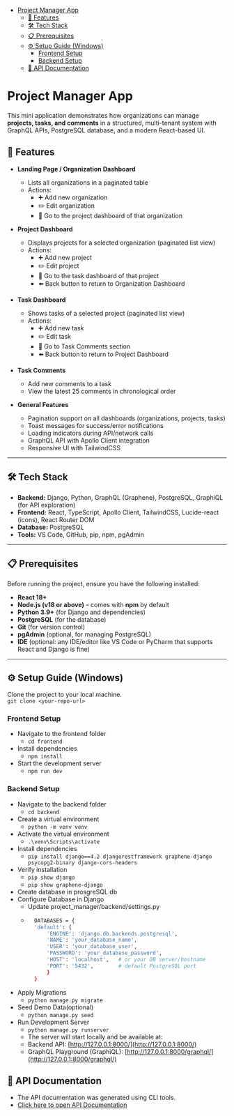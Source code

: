 <!-- TOC start (generated with https://github.com/derlin/bitdowntoc) -->

- [Project Manager App](#project-manager-app)
   * [🚀 Features](#-features)
   * [🛠 Tech Stack](#-tech-stack)
   * [📋 Prerequisites](#-prerequisites)
   * [⚙️ Setup Guide (Windows)](#-setup-guide-windows)
      + [Frontend Setup](#frontend-setup)
      + [Backend Setup](#backend-setup)
   * [📄 API Documentation](#-api-docs)

<!-- TOC end -->

<a name="project-manager-app"></a>
# Project Manager App

This mini application demonstrates how organizations can manage **projects, tasks, and comments** in a structured, multi-tenant system with GraphQL APIs, PostgreSQL database, and a modern React-based UI.

<!-- TOC --><a name="-features"></a>
## 🚀 Features

- **Landing Page / Organization Dashboard**
  - Lists all organizations in a paginated table
  - Actions:
    - ➕ Add new organization  
    - ✏️ Edit organization  
    - 📂 Go to the project dashboard of that organization  

- **Project Dashboard**
  - Displays projects for a selected organization (paginated list view)
  - Actions:
    - ➕ Add new project  
    - ✏️ Edit project  
    - 📂 Go to the task dashboard of that project  
    - ⬅️ Back button to return to Organization Dashboard

- **Task Dashboard**
  - Shows tasks of a selected project (paginated list view)
  - Actions:
    - ➕ Add new task  
    - ✏️ Edit task  
    - 📂 Go to Task Comments section  
    - ⬅️ Back button to return to Project Dashboard

- **Task Comments**
  - Add new comments to a task  
  - View the latest 25 comments in chronological order

- **General Features**
  - Pagination support on all dashboards (organizations, projects, tasks)  
  - Toast messages for success/error notifications  
  - Loading indicators during API/network calls  
  - GraphQL API with Apollo Client integration  
  - Responsive UI with TailwindCSS  

---

<!-- TOC --><a name="-tech-stack"></a>
## 🛠 Tech Stack

- **Backend:** Django, Python, GraphQL (Graphene), PostgreSQL, GraphiQL (for API exploration)  
- **Frontend:** React, TypeScript, Apollo Client, TailwindCSS, Lucide-react (icons), React Router DOM  
- **Database:** PostgreSQL  
- **Tools:** VS Code, GitHub, pip, npm, pgAdmin  

---

<!-- TOC --><a name="-prerequisites"></a>
## 📋 Prerequisites

Before running the project, ensure you have the following installed:

- **React 18+**  
- **Node.js (v18 or above)** – comes with **npm** by default  
- **Python 3.9+** (for Django and dependencies)  
- **PostgreSQL** (for the database)  
- **Git** (for version control)  
- **pgAdmin** (optional, for managing PostgreSQL)  
- **IDE** (optional: any IDE/editor like VS Code or PyCharm that supports React and Django is fine)  

---

<!-- TOC --><a name="-setup-guide-windows"></a>
## ⚙️ Setup Guide (Windows)
Clone the project to your local machine.  
    `git clone <your-repo-url>`

<!-- TOC --><a name="frontend-setup"></a>
### Frontend Setup
- Navigate to the frontend folder  
   - `cd frontend`
- Install dependencies  
   -  `npm install`
- Start the development server  
    - `npm run dev`

<!-- TOC --><a name="backend-setup"></a>
### Backend Setup

- Navigate to the backend folder   
    - `cd backend`
- Create a virtual environment  
    - `python -m venv venv`
- Activate the virtual environment  
   - `.\venv\Scripts\activate`
- Install dependencies  
    - `pip install django==4.2 djangorestframework graphene-django psycopg2-binary django-cors-headers`
- Verify installation
    - `pip show django`
    - `pip show graphene-django`
- Create database in prosgreSQL db  
- Configure Database in Django  
    - Update project_manager/backend/settings.py
    - ```bash 
        DATABASES = {
        'default': {
            'ENGINE': 'django.db.backends.postgresql',
            'NAME': 'your_database_name',
            'USER': 'your_database_user',
            'PASSWORD': 'your_database_password',
            'HOST': 'localhost',   # or your DB server/hostname
            'PORT': '5432',        # default PostgreSQL port
            }
        }
- Apply Migrations  
    - `python manage.py migrate`
- Seed Demo Data(optional)  
    - `python manage.py seed`
- Run Development Server  
    - `python manage.py runserver`
    - The server will start locally and be available at:  
    - Backend API: [http://127.0.0.1:8000/](http://127.0.0.1:8000/)  
    - GraphQL Playground (GraphiQL): [http://127.0.0.1:8000/graphql/](http://127.0.0.1:8000/graphql/)   

<!-- TOC --><a name="-api-docs"></a>
## 📄 API Documentation

- The API documentation was generated using CLI tools.
- [Click here to open API Documentation](./APIDocumentation.md)
